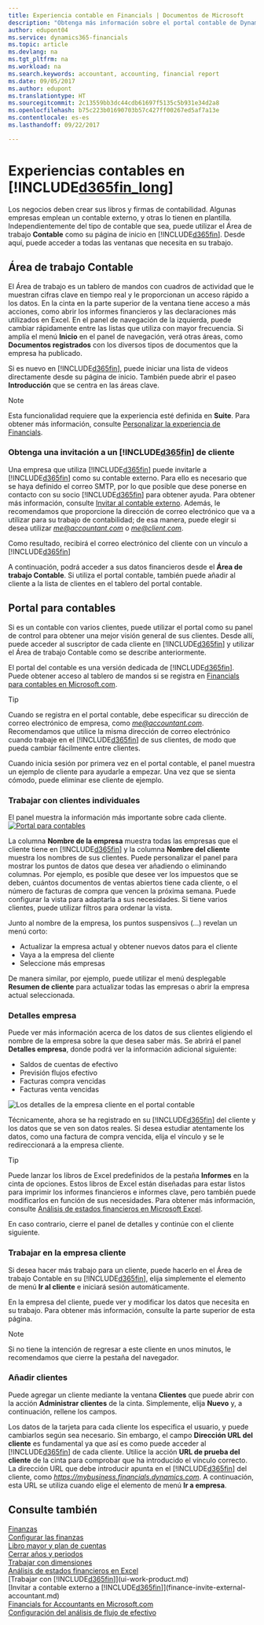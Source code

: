 ```yaml
---
title: Experiencia contable en Financials | Documentos de Microsoft
description: "Obtenga más información sobre el portal contable de Dynamics 365 for Financials y el Área de trabajo Contable que admite a los contadores interno y externo en la empresa cliente."
author: edupont04
ms.service: dynamics365-financials
ms.topic: article
ms.devlang: na
ms.tgt_pltfrm: na
ms.workload: na
ms.search.keywords: accountant, accounting, financial report
ms.date: 09/05/2017
ms.author: edupont
ms.translationtype: HT
ms.sourcegitcommit: 2c13559bb3dc44cdb61697f5135c5b931e34d2a8
ms.openlocfilehash: b75c223b01690703b57c427ff00267ed5af7a13e
ms.contentlocale: es-es
ms.lasthandoff: 09/22/2017

---
```

# <a name="accountant-experiences-in-included365finlongincludesd365finlongmdmd"></a>Experiencias contables en [!INCLUDE[d365fin_long](includes/d365fin_long_md.md)]
Los negocios deben crear sus libros y firmas de contabilidad. Algunas empresas emplean un contable externo, y otras lo tienen en plantilla. Independientemente del tipo de contable que sea, puede utilizar el Área de trabajo **Contable** como su página de inicio en [!INCLUDE[d365fin](includes/d365fin_md.md)]. Desde aquí, puede acceder a todas las ventanas que necesita en su trabajo.  

## <a name="accountant-role-center"></a>Área de trabajo Contable
El Área de trabajo es un tablero de mandos con cuadros de actividad que le muestran cifras clave en tiempo real y le proporcionan un acceso rápido a los datos. En la cinta en la parte superior de la ventana tiene acceso a más acciones, como abrir los informes financieros y las declaraciones más utilizados en Excel. En el panel de navegación de la izquierda, puede cambiar rápidamente entre las listas que utiliza con mayor frecuencia. Si amplía el menú **Inicio** en el panel de navegación, verá otras áreas, como **Documentos registrados** con los diversos tipos de documentos que la empresa ha publicado.  

Si es nuevo en [!INCLUDE[d365fin](includes/d365fin_md.md)], puede iniciar una lista de videos directamente desde su página de inicio. También puede abrir el paseo **Introducción** que se centra en las áreas clave.  

> [!NOTE]  
>  Esta funcionalidad requiere que la experiencia esté definida en **Suite**. Para obtener más información, consulte [Personalizar la experiencia de Financials](ui-experiences.md).  

### <a name="get-invited-to-a-clients-included365finincludesd365finmdmd"></a>Obtenga una invitación a un [!INCLUDE[d365fin](includes/d365fin_md.md)] de cliente
Una empresa que utiliza [!INCLUDE[d365fin](includes/d365fin_md.md)] puede invitarle a [!INCLUDE[d365fin](includes/d365fin_md.md)] como su contable externo. Para ello es necesario que se haya definido el correo SMTP, por lo que posible que dese ponerse en contacto con su socio [!INCLUDE[d365fin](includes/d365fin_md.md)] para obtener ayuda. Para obtener más información, consulte [Invitar al contable externo](finance-invite-external-accountant.md). Además, le recomendamos que proporcione la dirección de correo electrónico que va a utilizar para su trabajo de contabilidad; de esa manera, puede elegir si desea utilizar *me@accountant.com* o *me@client.com*.  

Como resultado, recibirá el correo electrónico del cliente con un vínculo a [!INCLUDE[d365fin](includes/d365fin_md.md)]  

A continuación, podrá acceder a sus datos financieros desde el **Área de trabajo Contable**. Si utiliza el portal contable, también puede añadir al cliente a la lista de clientes en el tablero del portal contable.  

## <a name="accountant-portal"></a>Portal para contables
Si es un contable con varios clientes, puede utilizar el portal como su panel de control para obtener una mejor visión general de sus clientes. Desde allí, puede acceder al suscriptor de cada cliente en [!INCLUDE[d365fin](includes/d365fin_md.md)] y utilizar el Área de trabajo Contable como se describe anteriormente.  

El portal del contable es una versión dedicada de [!INCLUDE[d365fin](includes/d365fin_md.md)]. Puede obtener acceso al tablero de mandos si se registra en [Financials para contables en Microsoft.com](https://www.microsoft.com/en-us/dynamics365/financial-insights-for-accountants).  

> [!TIP]  
>  Cuando se registra en el portal contable, debe especificar su dirección de correo electrónico de empresa, como *me@accountant.com*. Recomendamos que utilice la misma dirección de correo electrónico cuando trabaje en el [!INCLUDE[d365fin](includes/d365fin_md.md)] de sus clientes, de modo que pueda cambiar fácilmente entre clientes.  

Cuando inicia sesión por primera vez en el portal contable, el panel muestra un ejemplo de cliente para ayudarle a empezar. Una vez que se sienta cómodo, puede eliminar ese cliente de ejemplo.  

### <a name="working-with-individual-clients"></a>Trabajar con clientes individuales
El panel muestra la información más importante sobre cada cliente.  
[![Portal para contables](./media/ui-extensions-accportal/accountant-portal.png)](https://go.microsoft.com/fwlink/?linkid=851257)

La columna **Nombre de la empresa** muestra todas las empresas que el cliente tiene en [!INCLUDE[d365fin](includes/d365fin_md.md)] y la columna **Nombre del cliente** muestra los nombres de sus clientes. Puede personalizar el panel para mostrar los puntos de datos que desea ver añadiendo o eliminando columnas. Por ejemplo, es posible que desee ver los impuestos que se deben, cuántos documentos de ventas abiertos tiene cada cliente, o el número de facturas de compra que vencen la próxima semana. Puede configurar la vista para adaptarla a sus necesidades. Si tiene varios clientes, puede utilizar filtros para ordenar la vista.  

Junto al nombre de la empresa, los puntos suspensivos (...) revelan un menú corto:

* Actualizar la empresa actual y obtener nuevos datos para el cliente  
* Vaya a la empresa del cliente  
* Seleccione más empresas  

De manera similar, por ejemplo, puede utilizar el menú desplegable **Resumen de cliente** para actualizar todas las empresas o abrir la empresa actual seleccionada.  

### <a name="company-details"></a>Detalles empresa
Puede ver más información acerca de los datos de sus clientes eligiendo el nombre de la empresa sobre la que desea saber más. Se abrirá el panel **Detalles empresa**, donde podrá ver la información adicional siguiente:  

* Saldos de cuentas de efectivo  
* Previsión flujos efectivo  
* Facturas compra vencidas  
* Facturas venta vencidas  

![Los detalles de la empresa cliente en el portal contable](./media/finance-accounting/accountant-company-details.png)

Técnicamente, ahora se ha registrado en su [!INCLUDE[d365fin](includes/d365fin_md.md)] del cliente y los datos que se ven son datos reales. Si desea estudiar atentamente los datos, como una factura de compra vencida, elija el vínculo y se le redireccionará a la empresa cliente.  

> [!TIP]  
>  Puede lanzar los libros de Excel predefinidos de la pestaña **Informes** en la cinta de opciones. Estos libros de Excel están diseñadas para estar listos para imprimir los informes financieros e informes clave, pero también puede modificarlos en función de sus necesidades. Para obtener más información, consulte [Análisis de estados financieros en Microsoft Excel](finance-analyze-excel.md).  

En caso contrario, cierre el panel de detalles y continúe con el cliente siguiente.  

### <a name="working-in-the-client-company"></a>Trabajar en la empresa cliente
Si desea hacer más trabajo para un cliente, puede hacerlo en el Área de trabajo Contable en su [!INCLUDE[d365fin](includes/d365fin_md.md)], elija simplemente el elemento de menú **Ir al cliente** e iniciará sesión automáticamente.  

En la empresa del cliente, puede ver y modificar los datos que necesita en su trabajo. Para obtener más información, consulte la parte superior de esta página.

> [!NOTE]  
>  Si no tiene la intención de regresar a este cliente en unos minutos, le recomendamos que cierre la pestaña del navegador.  

### <a name="adding-clients"></a>Añadir clientes
Puede agregar un cliente mediante la ventana **Clientes** que puede abrir con la acción **Administrar clientes** de la cinta. Simplemente, elija **Nuevo** y, a continuación, rellene los campos.  

Los datos de la tarjeta para cada cliente los especifica el usuario, y puede cambiarlos según sea necesario. Sin embargo, el campo **Dirección URL del cliente** es fundamental ya que así es como puede acceder al [!INCLUDE[d365fin](includes/d365fin_md.md)] de cada cliente. Utilice la acción **URL de prueba del cliente** de la cinta para comprobar que ha introducido el vínculo correcto. La dirección URL que debe introducir apunta en el [!INCLUDE[d365fin](includes/d365fin_md.md)] del cliente, como *https://mybusiness.financials.dynamics.com*. A continuación, esta URL se utiliza cuando elige el elemento de menú **Ir a empresa**.  

## <a name="see-also"></a>Consulte también
[Finanzas](finance.md)  
[Configurar las finanzas](finance-setup-finance.md)  
[Libro mayor y plan de cuentas](finance-general-ledger.md)  
[Cerrar años y periodos](year-close-years-periods.md)  
[Trabajar con dimensiones](finance-dimensions.md)  
[Análisis de estados financieros en Excel](finance-analyze-excel.md)  
[Trabajar con [!INCLUDE[d365fin](includes/d365fin_md.md)]](ui-work-product.md)  
[Invitar a contable externo a [!INCLUDE[d365fin](includes/d365fin_md.md)]](finance-invite-external-accountant.md)  
[Financials for Accountants en Microsoft.com](https://www.microsoft.com/en-us/dynamics365/financial-insights-for-accountants)  
[Configuración del análisis de flujo de efectivo](finance-setup-cash-flow-analyses.md)  


